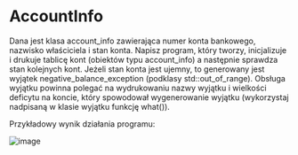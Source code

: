 # AccountInfo

Dana jest klasa account_info zawierająca numer konta bankowego, nazwisko właściciela i stan konta. Napisz program, który tworzy, inicjalizuje i drukuje tablicę kont (obiektów typu account_info) a następnie sprawdza stan kolejnych kont. Jeżeli stan konta jest ujemny, to generowany jest wyjątek negative_balance_exception (podklasy std::out_of_range). Obsługa wyjątku powinna polegać na wydrukowaniu nazwy wyjątku i wielkości deficytu na koncie, który spowodował wygenerowanie wyjątku (wykorzystaj nadpisaną w klasie wyjątku funkcję what()).

Przykładowy wynik działania programu:

![image](https://user-images.githubusercontent.com/51761120/172724001-09e75c1c-f3e0-4ff3-9394-d0e2585288c3.png)
